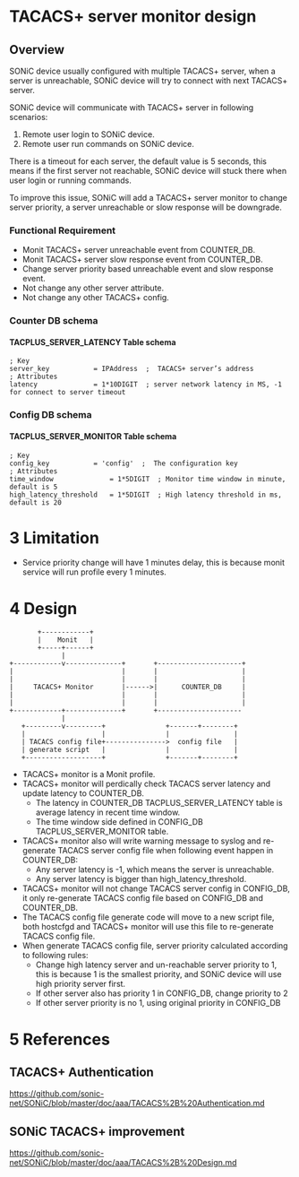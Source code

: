 # TACACS+ server monitor design

## Overview

SONiC device usually configured with multiple TACACS+ server, when a server is unreachable, SONiC device will try to connect with next TACACS+ server.

SONiC device will communicate with TACACS+ server in following scenarios:
1. Remote user login to SONiC device.
2. Remote user run commands on SONiC device.

There is a timeout for each server, the default value is 5 seconds, this means if the first server not reachable, SONiC device will stuck there when user login or running commands.

To improve this issue, SONiC will add a TACACS+ server monitor to change server priority, a server unreachable or slow response will be downgrade.

### Functional Requirement
- Monit TACACS+ server unreachable event from COUNTER_DB.
- Monit TACACS+ server slow response event from COUNTER_DB.
- Change server priority based unreachable event and slow response event.
- Not change any other server attribute.
- Not change any other TACACS+ config.

### Counter DB schema
#### TACPLUS_SERVER_LATENCY Table schema
```
; Key
server_key           = IPAddress  ;  TACACS+ server’s address
; Attributes
latency              = 1*10DIGIT  ; server network latency in MS, -1 for connect to server timeout
```

### Config DB schema
#### TACPLUS_SERVER_MONITOR Table schema
```
; Key
config_key           = 'config'  ;  The configuration key
; Attributes
time_window              = 1*5DIGIT  ; Monitor time window in minute, default is 5
high_latency_threshold   = 1*5DIGIT  ; High latency threshold in ms, default is 20
```

# 3 Limitation

- Service priority change will have 1 minutes delay, this is because monit service will run profile every 1 minutes.

# 4 Design

```
       +------------+ 
       |    Monit   | 
       +-----+------+  
             |          
+------------v--------------+       +---------------------+
|                           |       |                     |
|                           |       |                     |
|     TACACS+ Monitor       |------>|      COUNTER_DB     |
|                           |       |                     |
|                           |       |                     |
+------------+--------------+       +---------------------
             |                                
   +---------v---------+               +-------+--------+
   |                   |               |                |
   | TACACS config file+--------------->  config file   |
   | generate script   |               |                |
   +-------------------+               +-------+--------+

```
- TACACS+ monitor is a Monit profile.
- TACACS+ monitor will perdically check TACACS server latency and update latency to COUNTER_DB.
    - The latency in COUNTER_DB TACPLUS_SERVER_LATENCY table is average latency in recent time window.
    - The time window side defined in CONFIG_DB TACPLUS_SERVER_MONITOR table.
- TACACS+ monitor also will write warning message to syslog and re-generate TACACS server config file when following event happen in COUNTER_DB:
    - Any server latency is -1, which means the server is unreachable.
    - Any server latency is bigger than high_latency_threshold.
- TACACS+ monitor will not change TACACS server config in CONFIG_DB, it only re-generate TACACS config file based on CONFIG_DB and COUNTER_DB.
- The TACACS config file generate code will move to a new script file, both hostcfgd and TACACS+ monitor will use this file to re-generate TACACS config file.
- When generate TACACS config file, server priority calculated according to following rules:
    - Change high latency server and un-reachable server priority to 1, this is because 1 is the smallest priority, and SONiC device will use high priority server first.
    - If other server also has priority 1 in CONFIG_DB, change priority to 2
    - If other server priority is no 1, using original priority in CONFIG_DB

# 5 References

## TACACS+ Authentication
https://github.com/sonic-net/SONiC/blob/master/doc/aaa/TACACS%2B%20Authentication.md
## SONiC TACACS+ improvement
https://github.com/sonic-net/SONiC/blob/master/doc/aaa/TACACS%2B%20Design.md